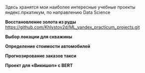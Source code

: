 Здесь хранятся мои наиболее интересные учебные проекты яндекс.пркатикум, по направлению Data Science


**Восстановление золота из руды**
https://github.com/Khlystov2d/ML_yandex_practicum_projects.git

**Выбор локации для скважины**

**Определение стоимости автомобилей**

**Прогнозирование заказов такси**

**Проект для «Викишоп» c BERT**
